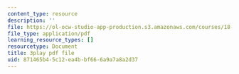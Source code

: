 ```yaml
---
content_type: resource
description: ''
file: https://ol-ocw-studio-app-production.s3.amazonaws.com/courses/18-02-multivariable-calculus-fall-2007/871465b45c12ea4bbf666a9a7a8a2d37_o7UCBjGsRTE.pdf
file_type: application/pdf
learning_resource_types: []
resourcetype: Document
title: 3play pdf file
uid: 871465b4-5c12-ea4b-bf66-6a9a7a8a2d37
---
```

